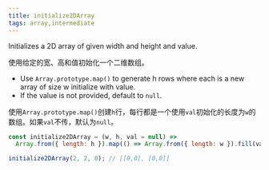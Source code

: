 ```yaml
---
title: initialize2DArray
tags: array,intermediate
---
```


Initializes a 2D array of given width and height and value.

使用给定的宽、高和值初始化一个二维数组。

- Use `Array.prototype.map()` to generate h rows where each is a new array of size w initialize with value.
- If the value is not provided, default to `null`.

使用`Array.prototype.map()`创建`h`行，每行都是一个使用`val`初始化的长度为`w`的数组。如果`val`不传，默认为`null`。

```js
const initialize2DArray = (w, h, val = null) =>
  Array.from({ length: h }).map(() => Array.from({ length: w }).fill(val));
```

```js
initialize2DArray(2, 2, 0); // [[0,0], [0,0]]
```
